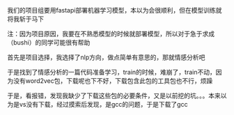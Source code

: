 我们的项目组要用fastapi部署机器学习模型，本以为会很顺利，但在模型训练就将我斩于马下

注：因为项目原因，我要在不熟悉模型的时候就部署模型，所以对于急于求成（bushi）的同学可能很有帮助

首先是项目选择，我选择了nlp方向，做点简单有意思的，那就情感分析吧

于是找到了情感分析的一篇代码准备学习，train的时候，难崩了，train不动，因为没有word2vec包，下载呢也下不好，下载包含此包的工具包也不行，烦躁

于是，看报错，发现我缺少了下载这些包的必要条件，又是以前挖的坑。。。本来以为是vs没有下载，经过摸索后发现，是gcc的问题，于是下载了gcc